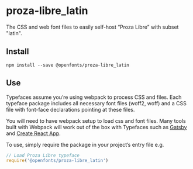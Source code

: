 
# proza-libre_latin

The CSS and web font files to easily self-host “Proza Libre” with subset "latin".

## Install

`npm install --save @openfonts/proza-libre_latin`

## Use

Typefaces assume you’re using webpack to process CSS and files. Each typeface
package includes all necessary font files (woff2, woff) and a CSS file with
font-face declarations pointing at these files.

You will need to have webpack setup to load css and font files. Many tools built
with Webpack will work out of the box with Typefaces such as [Gatsby](https://github.com/gatsbyjs/gatsby)
and [Create React App](https://github.com/facebookincubator/create-react-app).

To use, simply require the package in your project’s entry file e.g.

```javascript
// Load Proza Libre typeface
require('@openfonts/proza-libre_latin')
```

